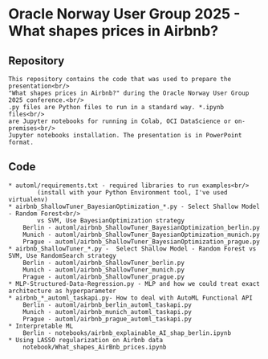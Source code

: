 # Oracle Norway User Group 2025 - What shapes prices in Airbnb?

## Repository 

    This repository contains the code that was used to prepare the presentation<br/>
    "What shapes prices in Airbnb?" during the Oracle Norway User Group 2025 conference.<br/>
    .py files are Python files to run in a standard way. *.ipynb files<br/>
    are Jupyter notebooks for running in Colab, OCI DataScience or on-premises<br/>
    Jupyter notebooks installation. The presentation is in PowerPoint format.

## Code

    * automl/requirements.txt - required libraries to run examples<br/> 
            (install with your Python Environment tool, I've used virtualenv)
    * airbnb_ShallowTuner_BayesianOptimization_*.py - Select Shallow Model - Random Forest<br/> 
            vs SVM, Use BayesianOptimization strategy
        Berlin - automl/airbnb_ShallowTuner_BayesianOptimization_berlin.py
        Munich - automl/airbnb_ShallowTuner_BayesianOptimization_munich.py
        Prague - automl/airbnb_ShallowTuner_BayesianOptimization_prague.py
    * airbnb_ShallowTuner_*.py -  Select Shallow Model - Random Forest vs SVM, Use RandomSearch strategy
        Berlin - automl/airbnb_ShallowTuner_berlin.py
        Munich - automl/airbnb_ShallowTuner_munich.py
        Prague - automl/airbnb_ShallowTuner_prague.py
    * MLP-Structured-Data-Regression.py - MLP and how we could treat exact architecture as hyperparameter
    * airbnb_*_automl_taskapi.py- How to deal with AutoML Functional API
        Berlin - automl/airbnb_berlin_automl_taskapi.py
        Munich - automl/airbnb_munich_automl_taskapi.py
        Prague - automl/airbnb_prague_automl_taskapi.py
    * Interpretable ML
        Berlin - notebooks/airbnb_explainable_AI_shap_berlin.ipynb
    * Using LASSO regularization on Airbnb data
        notebook/What_shapes_AirBnb_prices.ipynb